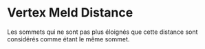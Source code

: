 # Vertex Meld Distance

Les sommets qui ne sont pas plus éloignés que cette distance sont considérés comme étant le même sommet.